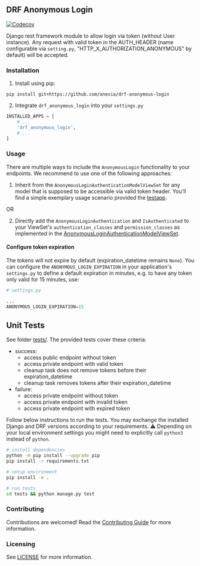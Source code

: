 ## DRF Anonymous Login

[![Codecov](https://img.shields.io/codecov/c/gh/anexia/drf-anonymous-login)](https://codecov.io/gh/anexia/drf-anonymous-login)

Django rest framework module to allow login via token (without User instance). Any request with valid token in the
AUTH_HEADER (name configurable via `setting.py`, "HTTP_X_AUTHORIZATION_ANONYMOUS" by default) will be accepted.

### Installation

1. Install using pip:

```shell
pip install git+https://github.com/anexia/drf-anonymous-login
```

2. Integrate `drf_anonymous_login` into your `settings.py`

```python
INSTALLED_APPS = [
    # ...
    'drf_anonymous_login',
    # ...
]
```

### Usage

There are multiple ways to include the `AnonymousLogin` functionality to your endpoints. We recommend to use one of
the following approaches:

1. Inherit from the `AnonymousLoginAuthenticationModelViewSet` for any model that is supposed to be accessible via 
valid token header. You'll find a simple exemplary usage scenario provided the [testapp](tests/testapp/views.py).

OR

2. Directly add the `AnonymousLoginAuthentication` and `IsAuthenticated` to your ViewSet's `authentication_classes` and
   `permission_classes` as implemented in the [AnonymousLoginAuthenticationModelViewSet](drf_anonymous_login/views.py).

#### Configure token expiration
The tokens will not expire by default (expiration_datetime remains `None`). You can  configure the 
`ANONYMOUS_LOGIN_EXPIRATION` in your application's `settings.py` to define a default expiration in minutes, e.g.
to have any token only valid for 15 minutes, use:
```python
# settings.py

...
ANONYMOUS_LOGIN_EXPIRATION=15

```

## Unit Tests

See folder [tests/](tests/). The provided tests cover these criteria:
* success:
  * access public endpoint without token
  * access private endpoint with valid token
  * cleanup task does not remove tokens before their expiration_datetime
  * cleanup task removes tokens after their expiration_datetime
* failure:
  * access private endpoint without token
  * access private endpoint with invalid token
  * access private endpoint with expired token

Follow below instructions to run the tests.
You may exchange the installed Django and DRF versions according to your requirements. 
:warning: Depending on your local environment settings you might need to explicitly call `python3` instead of `python`.
```bash
# install dependencies
python -m pip install --upgrade pip
pip install -r requirements.txt

# setup environment
pip install -e .

# run tests
cd tests && python manage.py test
```

### Contributing

Contributions are welcomed! Read the [Contributing Guide](CONTRIBUTING.md) for more information.

### Licensing

See [LICENSE](LICENSE) for more information.
